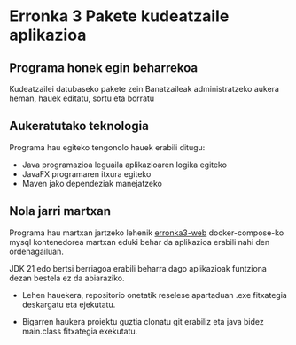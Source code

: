 # Erronka 3 Pakete kudeatzaile aplikazioa

## Programa honek egin beharrekoa

Kudeatzailei datubaseko pakete zein Banatzaileak administratzeko aukera heman, hauek editatu, sortu eta borratu

## Aukeratutako teknologia

Programa hau egiteko tengonolo hauek erabili ditugu:

- Java programazioa leguaila aplikazioaren logika egiteko
- JavaFX programaren itxura egiteko
- Maven jako dependeziak manejatzeko

## Nola jarri martxan

Programa hau martxan jartzeko lehenik [erronka3-web](https://github.com/hruiz-dev/Erronka3-webs) docker-compose-ko mysql kontenedorea martxan eduki behar da aplikazioa erabili nahi den ordenagailuan.

JDK 21 edo bertsi berriagoa erabili beharra dago aplikazioak funtziona dezan bestela ez da abiaraziko.

- Lehen hauekera, repositorio onetatik reselese apartaduan .exe fitxategia deskargatu eta ejekutatu.

- Bigarren haukera proiektu guztia clonatu git erabiliz eta java bidez main.class fitxategia exekutatu.